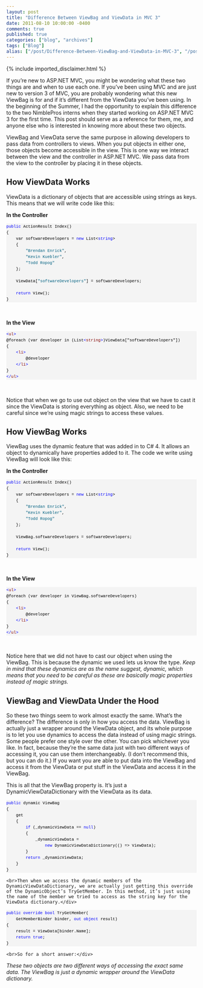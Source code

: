 ```yaml
---
layout: post
title: "Difference Between ViewBag and ViewData in MVC 3"
date: 2011-08-10 10:00:00 -0400
comments: true
published: true
categories: ["blog", "archives"]
tags: ["Blog"]
alias: ["/post/Difference-Between-ViewBag-and-ViewData-in-MVC-3", "/post/difference-between-viewbag-and-viewdata-in-mvc-3"]
---
```

<!-- more -->
{% include imported_disclaimer.html %}
<p>If you’re new to ASP.NET MVC, you might be wondering what these two things are and when to use each one. If you’ve been using MVC and are just new to version 3 of MVC, you are probably wondering what this new ViewBag is for and if it’s different from the ViewData you’ve been using. In the beginning of the Summer, I had the opportunity to explain this difference to the two NimblePros interns when they started working on ASP.NET MVC 3 for the first time. This post should serve as a reference for them, me, and anyone else who is interested in knowing more about these two objects.</p>  <p>ViewBag and ViewData serve the same purpose in allowing developers to pass data from controllers to views. When you put objects in either one, those objects become accessible in the view. This is one way we interact between the view and the controller in ASP.NET MVC. We pass data from the view to the controller by placing it in these objects.</p>  <h2>How ViewData Works</h2>  <p>ViewData is a dictionary of objects that are accessible using strings as keys. This means that we will write code like this:</p>  <p><strong>In the Controller</strong></p>  <div id="codeSnippetWrapper">   <pre style="border-bottom-style: none; text-align: left; padding-bottom: 0px; line-height: 12pt; background-color: #f4f4f4; margin: 0em; border-left-style: none; padding-left: 0px; width: 100%; padding-right: 0px; font-family: 'Courier New', courier, monospace; direction: ltr; border-top-style: none; color: black; border-right-style: none; font-size: 8pt; overflow: visible; padding-top: 0px" id="codeSnippet"><span style="color: #0000ff">public</span> ActionResult Index()<br>{<br>    var softwareDevelopers = <span style="color: #0000ff">new</span> List&lt;<span style="color: #0000ff">string</span>&gt;<br>    {<br>        <span style="color: #006080">"Brendan Enrick"</span>, <br>        <span style="color: #006080">"Kevin Kuebler"</span>, <br>        <span style="color: #006080">"Todd Ropog"</span><br>    };<br><br>    ViewData[<span style="color: #006080">"softwareDevelopers"</span>] = softwareDevelopers;<br><br>    <span style="color: #0000ff">return</span> View();<br>}<br></pre>

  <br></div>

<p><strong>In the View</strong></p>

<div id="codeSnippetWrapper">
  <pre style="border-bottom-style: none; text-align: left; padding-bottom: 0px; line-height: 12pt; background-color: #f4f4f4; margin: 0em; border-left-style: none; padding-left: 0px; width: 100%; padding-right: 0px; font-family: 'Courier New', courier, monospace; direction: ltr; border-top-style: none; color: black; border-right-style: none; font-size: 8pt; overflow: visible; padding-top: 0px" id="codeSnippet"><span style="color: #0000ff">&lt;</span><span style="color: #800000">ul</span><span style="color: #0000ff">&gt;</span><br>@foreach (var developer in (List<span style="color: #0000ff">&lt;</span><span style="color: #800000">string</span><span style="color: #0000ff">&gt;</span>)ViewData["softwareDevelopers"])<br>{<br>    <span style="color: #0000ff">&lt;</span><span style="color: #800000">li</span><span style="color: #0000ff">&gt;</span><br>        @developer<br>    <span style="color: #0000ff">&lt;/</span><span style="color: #800000">li</span><span style="color: #0000ff">&gt;</span><br>}<br><span style="color: #0000ff">&lt;/</span><span style="color: #800000">ul</span><span style="color: #0000ff">&gt;</span></pre>

  <br></div>

<p>Notice that when we go to use out object on the view that we have to cast it since the ViewData is storing everything as object. Also, we need to be careful since we’re using magic strings to access these values.</p>

<h2>How ViewBag Works</h2>

<p>ViewBag uses the dynamic feature that was added in to C# 4. It allows an object to dynamically have properties added to it. The code we write using ViewBag will look like this:</p>

<p><strong>In the Controller</strong></p>

<div id="codeSnippetWrapper">
  <pre style="border-bottom-style: none; text-align: left; padding-bottom: 0px; line-height: 12pt; background-color: #f4f4f4; margin: 0em; border-left-style: none; padding-left: 0px; width: 100%; padding-right: 0px; font-family: 'Courier New', courier, monospace; direction: ltr; border-top-style: none; color: black; border-right-style: none; font-size: 8pt; overflow: visible; padding-top: 0px" id="codeSnippet"><span style="color: #0000ff">public</span> ActionResult Index()<br>{<br>    var softwareDevelopers = <span style="color: #0000ff">new</span> List&lt;<span style="color: #0000ff">string</span>&gt;<br>    {<br>        <span style="color: #006080">"Brendan Enrick"</span>, <br>        <span style="color: #006080">"Kevin Kuebler"</span>, <br>        <span style="color: #006080">"Todd Ropog"</span><br>    };<br><br>    ViewBag.softwareDevelopers = softwareDevelopers;<br><br>    <span style="color: #0000ff">return</span> View();<br>}<br></pre>

  <br></div>

<p><strong>In the View</strong></p>

<div id="codeSnippetWrapper">
  <pre style="border-bottom-style: none; text-align: left; padding-bottom: 0px; line-height: 12pt; background-color: #f4f4f4; margin: 0em; border-left-style: none; padding-left: 0px; width: 100%; padding-right: 0px; font-family: 'Courier New', courier, monospace; direction: ltr; border-top-style: none; color: black; border-right-style: none; font-size: 8pt; overflow: visible; padding-top: 0px" id="codeSnippet"><span style="color: #0000ff">&lt;</span><span style="color: #800000">ul</span><span style="color: #0000ff">&gt;</span><br>@foreach (var developer in ViewBag.softwareDevelopers)<br>{<br>    <span style="color: #0000ff">&lt;</span><span style="color: #800000">li</span><span style="color: #0000ff">&gt;</span><br>        @developer<br>    <span style="color: #0000ff">&lt;/</span><span style="color: #800000">li</span><span style="color: #0000ff">&gt;</span><br>}<br><span style="color: #0000ff">&lt;/</span><span style="color: #800000">ul</span><span style="color: #0000ff">&gt;</span></pre>

  <br></div>



<p>Notice here that we did not have to cast our object when using the ViewBag. This is because the dynamic we used lets us know the type. <em>Keep in mind that these dynamics are as the name suggest, dynamic, which means that you need to be careful as these are basically magic properties instead of magic strings.</em></p>

<h2>ViewBag and ViewData Under the Hood</h2>

<p>So these two things seem to work almost exactly the same. What’s the difference? The difference is only in how you access the data. ViewBag is actually just a wrapper around the ViewData object, and its whole purpose is to let you use dynamics to access the data instead of using magic strings. Some people prefer one style over the other. You can pick whichever you like. In fact, because they’re the same data just with two different ways of accessing it, you can use them interchangeably. (I don’t recommend this, but you can do it.) If you want you are able to put data into the ViewBag and access it from the ViewData or put stuff in the ViewData and access it in the ViewBag.</p>

<p>This is all that the ViewBag property is. It’s just a DynamicViewDataDictionary with the ViewData as its data.</p>

<div id="codeSnippetWrapper">
  <div id="codeSnippetWrapper">
    <pre style="border-bottom-style: none; text-align: left; padding-bottom: 0px; line-height: 12pt; background-color: #f4f4f4; margin: 0em; border-left-style: none; padding-left: 0px; width: 100%; padding-right: 0px; font-family: 'Courier New', courier, monospace; direction: ltr; border-top-style: none; color: black; border-right-style: none; font-size: 8pt; overflow: visible; padding-top: 0px" id="codeSnippet"><span style="color: #0000ff">public</span> dynamic ViewBag <br>{ <br>    get <br>    { <br>        <span style="color: #0000ff">if</span> (_dynamicViewData == <span style="color: #0000ff">null</span>) <br>        {<br>            _dynamicViewData = <br>                <span style="color: #0000ff">new</span> DynamicViewDataDictionary(() =&gt; ViewData); <br>        }<br>        <span style="color: #0000ff">return</span> _dynamicViewData;<br>    }<br>} </pre>

    <br>Then when we access the dynamic members of the DynamicViewDataDictionary, we are actually just getting this override of the DynamicObject’s TryGetMember. In this method, it’s just using the name of the member we tried to access as the string key for the ViewData dictionary.</div>
</div>

<div id="codeSnippetWrapper">
  <div id="codeSnippetWrapper">
    <pre style="border-bottom-style: none; text-align: left; padding-bottom: 0px; line-height: 12pt; background-color: #f4f4f4; margin: 0em; border-left-style: none; padding-left: 0px; width: 100%; padding-right: 0px; font-family: 'Courier New', courier, monospace; direction: ltr; border-top-style: none; color: black; border-right-style: none; font-size: 8pt; overflow: visible; padding-top: 0px" id="codeSnippet"><span style="color: #0000ff">public</span> <span style="color: #0000ff">override</span> <span style="color: #0000ff">bool</span> TryGetMember(<br>    GetMemberBinder binder, <span style="color: #0000ff">out</span> <span style="color: #0000ff">object</span> result)<br>{<br>    result = ViewData[binder.Name]; <br>    <span style="color: #0000ff">return</span> <span style="color: #0000ff">true</span>;<br>}</pre>

    <br>So for a short answer:</div>
</div>

<p><em>These two objects are two different ways of accessing the exact same data. The ViewBag is just a dynamic wrapper around the ViewData dictionary.</em></p>
